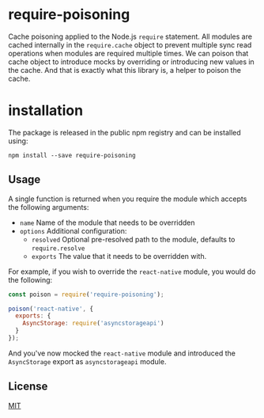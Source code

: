 # require-poisoning

Cache poisoning applied to the Node.js `require` statement. All modules are
cached internally in the `require.cache` object to prevent multiple sync
read operations when modules are required multiple times. We can poison that
cache object to introduce mocks by overriding or introducing new values in
the cache. And that is exactly what this library is, a helper to poison the
cache.

# installation

The package is released in the public npm registry and can be installed using:

```
npm install --save require-poisoning
```

## Usage

A single function is returned when you require the module which accepts the
following arguments:

- `name` Name of the module that needs to be overridden
- `options` Additional configuration:
  - `resolved` Optional pre-resolved path to the module, defaults to `require.resolve`
  - `exports` The value that it needs to be overridden with.

For example, if you wish to override the `react-native` module, you would do
the following:

```js
const poison = require('require-poisoning');

poison('react-native', {
  exports: {
    AsyncStorage: require('asyncstorageapi')
  }
});
```

And you've now mocked the `react-native` module and introduced the `AsyncStorage`
export as `asyncstorageapi` module.

## License

[MIT](LICENSE)
